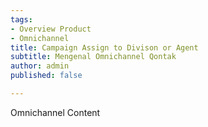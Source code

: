 ```yaml
---
tags:
- Overview Product
- Omnichannel
title: Campaign Assign to Divison or Agent
subtitle: Mengenal Omnichannel Qontak
author: admin
published: false

---
```

Omnichannel Content